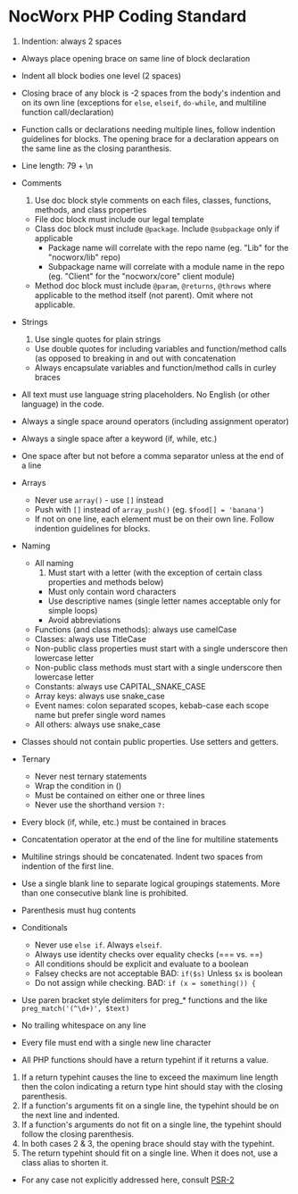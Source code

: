 # NocWorx PHP Coding Standard

1. Indention: always 2 spaces
- Always place opening brace on same line of block declaration
- Indent all block bodies one level (2 spaces)
- Closing brace of any block is -2 spaces from the body's indention and on its own line (exceptions for `else`, `elseif`, `do-while`, and multiline function call/declaration)
- Function calls or declarations needing multiple lines, follow indention guidelines for blocks. The opening brace for a declaration appears on the same line as the closing paranthesis.
- Line length: 79 + \n
- Comments
  1. Use doc block style comments on each files, classes, functions, methods, and class properties
  - File doc block must include our legal template
  - Class doc block must include `@package`. Include `@subpackage` only if applicable
    - Package name will correlate with the repo name (eg. "Lib" for the "nocworx/lib" repo)
    - Subpackage name will correlate with a module name in the repo (eg. "Client" for the "nocworx/core" client module)
  - Method doc block must include `@param`, `@returns`, `@throws` where applicable to the method itself (not parent). Omit where not applicable.
- Strings
  1. Use single quotes for plain strings
  - Use double quotes for including variables and function/method calls (as opposed to breaking in and out with concatenation
  - Always encapsulate variables and function/method calls in curley braces
- All text must use language string placeholders. No English (or other language) in the code.
- Always a single space around operators (including assignment operator)
- Always a single space after a keyword (if, while, etc.)
- One space after but not before a comma separator unless at the end of a line
- Arrays
  - Never use `array()` - use `[]` instead
  - Push with `[]` instead of `array_push()` (eg. `$food[] = 'banana'`)
  - If not on one line, each element must be on their own line. Follow indention guidelines for blocks.
- Naming
  - All naming
    1. Must start with a letter (with the exception of certain class properties and methods below)
    - Must only contain word characters
    - Use descriptive names (single letter names acceptable only for simple loops)
    - Avoid abbreviations
  - Functions (and class methods): always use camelCase
  - Classes: always use TitleCase
  - Non-public class properties must start with a single underscore then lowercase letter
  - Non-public class methods must start with a single underscore then lowercase letter
  - Constants: always use CAPITAL_SNAKE_CASE
  - Array keys: always use snake_case
  - Event names: colon separated scopes, kebab-case each scope name but prefer single word names
  - All others: always use snake_case
- Classes should not contain public properties. Use setters and getters.
- Ternary
  - Never nest ternary statements
  - Wrap the condition in ()
  - Must be contained on either one or three lines
  - Never use the shorthand version `?:`
- Every block (if, while, etc.) must be contained in braces
- Concatentation operator at the end of the line for multiline statements
- Multiline strings should be concatenated. Indent two spaces from indention of the first line.
- Use a single blank line to separate logical groupings statements. More than one consecutive blank line is prohibited.
- Parenthesis must hug contents
- Conditionals
  - Never use `else if`. Always `elseif`.
  - Always use identity checks over equality checks (=== vs. ==)
  - All conditions should be explicit and evaluate to a boolean
  - Falsey checks are not acceptable BAD: `if($s)` Unless `$x` is boolean
  - Do not assign while checking. BAD: `if (x = something()) {`
- Use paren bracket style delimiters for preg_* functions and the like `preg_match('(^\d+)', $text)`
- No trailing whitespace on any line
- Every file must end with a single new line character

- All PHP functions should have a return typehint if it returns a value.
 1. If a return typehint causes the line to exceed the maximum line length then the colon indicating a return type hint should stay with the closing parenthesis.
 1. If a function's arguments fit on a single line, the typehint should be on the next line and indented.
 1. If a function's arguments do not fit on a single line, the typehint should follow the closing parenthesis.
 1. In both cases 2 & 3, the opening brace should stay with the typehint.
 1. The return typehint should fit on a single line. When it does not, use a class alias to shorten it.

- For any case not explicitly addressed here, consult [PSR-2](https://github.com/php-fig/fig-standards/blob/master/accepted/PSR-2-coding-style-guide.md)

